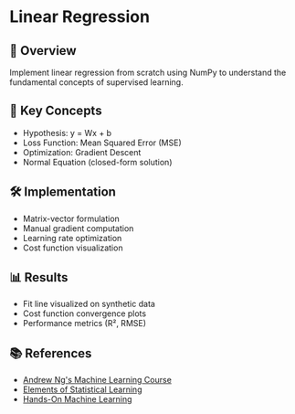 # Linear Regression

## 📌 Overview
Implement linear regression from scratch using NumPy to understand the fundamental concepts of supervised learning.

## 🧠 Key Concepts
- Hypothesis: y = Wx + b
- Loss Function: Mean Squared Error (MSE)
- Optimization: Gradient Descent
- Normal Equation (closed-form solution)

## 🛠️ Implementation
- Matrix-vector formulation
- Manual gradient computation
- Learning rate optimization
- Cost function visualization

## 📊 Results
- Fit line visualized on synthetic data
- Cost function convergence plots
- Performance metrics (R², RMSE)

## 📚 References
- [Andrew Ng's Machine Learning Course](https://www.coursera.org/learn/machine-learning)
- [Elements of Statistical Learning](https://hastie.su.domains/ElemStatLearn/)
- [Hands-On Machine Learning](https://github.com/ageron/handson-ml2) 